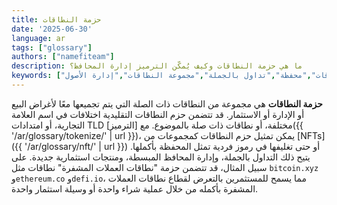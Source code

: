 ```yaml
---
title: حزمة النطاقات
date: '2025-06-30'
language: ar
tags: ["glossary"]
authors: ["namefiteam"]
description: ما هي حزمة النطاقات وكيف يُمكّن الترميز إدارة المحافظ؟
keywords: ["حزمة النطاقات","محفظة","تداول بالجملة","مجموعة النطاقات","إدارة الأصول"]
---
```


**حزمة النطاقات** هي مجموعة من النطاقات ذات الصلة التي يتم تجميعها معًا لأغراض البيع أو الإدارة أو الاستثمار. قد تتضمن حزم النطاقات التقليدية اختلافات في اسم العلامة التجارية، أو امتدادات TLD مختلفة، أو نطاقات ذات صلة بالموضوع. مع [الترميز]({{ '/ar/glossary/tokenize/' | url }})، يمكن تمثيل حزم النطاقات كمجموعات من [NFTs]({{ '/ar/glossary/nft/' | url }}) أو حتى تغليفها في رموز فردية تمثل المحفظة بأكملها. يتيح ذلك التداول بالجملة، وإدارة المحافظ المبسطة، ومنتجات استثمارية جديدة. على سبيل المثال، قد تتضمن حزمة "نطاقات العملات المشفرة" نطاقات مثل `bitcoin.xyz` و`ethereum.co` و`defi.io`، مما يسمح للمستثمرين بالتعرض لقطاع نطاقات العملات المشفرة بأكمله من خلال عملية شراء واحدة أو وسيلة استثمار واحدة.